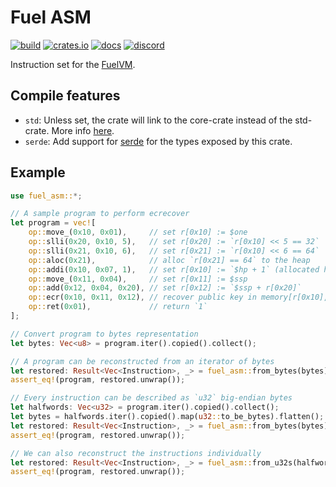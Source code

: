 # Fuel ASM

[![build](https://github.com/FuelLabs/fuel-asm/actions/workflows/ci.yml/badge.svg)](https://github.com/FuelLabs/fuel-asm/actions/workflows/ci.yml)
[![crates.io](https://img.shields.io/crates/v/fuel-asm?label=latest)](https://crates.io/crates/fuel-asm)
[![docs](https://docs.rs/fuel-asm/badge.svg)](https://docs.rs/fuel-asm/)
[![discord](https://img.shields.io/badge/chat%20on-discord-orange?&logo=discord&logoColor=ffffff&color=7389D8&labelColor=6A7EC2)](https://discord.gg/xfpK4Pe)

Instruction set for the [FuelVM](https://github.com/FuelLabs/fuel-specs).

## Compile features

- `std`: Unless set, the crate will link to the core-crate instead of the std-crate. More info [here](https://docs.rust-embedded.org/book/intro/no-std.html).
- `serde`: Add support for [serde](https://crates.io/crates/serde) for the types exposed by this crate.

## Example

```rust
use fuel_asm::*;

// A sample program to perform ecrecover
let program = vec![
    op::move_(0x10, 0x01),     // set r[0x10] := $one
    op::slli(0x20, 0x10, 5),   // set r[0x20] := `r[0x10] << 5 == 32`
    op::slli(0x21, 0x10, 6),   // set r[0x21] := `r[0x10] << 6 == 64`
    op::aloc(0x21),            // alloc `r[0x21] == 64` to the heap
    op::addi(0x10, 0x07, 1),   // set r[0x10] := `$hp + 1` (allocated heap)
    op::move_(0x11, 0x04),     // set r[0x11] := $ssp
    op::add(0x12, 0x04, 0x20), // set r[0x12] := `$ssp + r[0x20]`
    op::ecr(0x10, 0x11, 0x12), // recover public key in memory[r[0x10], 64]
    op::ret(0x01),             // return `1`
];

// Convert program to bytes representation
let bytes: Vec<u8> = program.iter().copied().collect();

// A program can be reconstructed from an iterator of bytes
let restored: Result<Vec<Instruction>, _> = fuel_asm::from_bytes(bytes).collect();
assert_eq!(program, restored.unwrap());

// Every instruction can be described as `u32` big-endian bytes
let halfwords: Vec<u32> = program.iter().copied().collect();
let bytes = halfwords.iter().copied().map(u32::to_be_bytes).flatten();
let restored: Result<Vec<Instruction>, _> = fuel_asm::from_bytes(bytes).collect();
assert_eq!(program, restored.unwrap());

// We can also reconstruct the instructions individually
let restored: Result<Vec<Instruction>, _> = fuel_asm::from_u32s(halfwords).collect();
assert_eq!(program, restored.unwrap());
```
